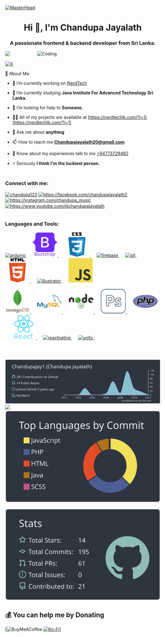 [![MasterHead](https://repository-images.githubusercontent.com/588181932/e36ec678-7984-4cdd-8e4c-a3932772ff8e)](https://nerdtechlk.com/?i=1)

<h1 align="center">Hi 👋, I'm Chandupa Jayalath</h1>
<h3 align="center">A passionate frontend & backend developer from Sri Lanka.</h3>
<img align="right" alt="Coding" width="400" src="https://media.giphy.com/media/WUlplcMpOCEmTGBtBW/giphy.gif">

[![](https://visitcount.itsvg.in/api?id=ChandupaJay1&icon=0&color=3)](https://visitcount.itsvg.in)

[![X](https://img.shields.io/badge/X-black.svg?logo=X&logoColor=white)](https://x.com/Chandupa123)


<span align="left">💫 About Me:</span>

- 🔭 I’m currently working on [NerdTech](https://nerdtechlk.com/?i=1)

- 🌱 I’m currently studying **Java Institute For Advanced Technology Sri Lanka.**

- 🤝 I’m looking for help to **Someone.**

- 👨‍💻 All of my projects are available at [https://nerdtechlk.com/?i=1](https://nerdtechlk.com/?i=1)

- 💬 Ask me about **anything**

- 📫 How to reach me **Chandupajayalath20@gmail.com**

- 📄 Know about my experiences talk to me [+94773729462](+94773729462)

- ⚡ Seriously **I think I'm the luckiest person.**

# <h3 align="left">Connect with me:</h3>
<p align="left">
<a href="https://twitter.com/chandupa123" target="blank"><img align="center" src="https://raw.githubusercontent.com/rahuldkjain/github-profile-readme-generator/master/src/images/icons/Social/twitter.svg" alt="chandupa123" height="30" width="40" /></a>
<a href="https://fb.com/https://facebook.com/chandupajayalath2" target="blank"><img align="center" src="https://raw.githubusercontent.com/rahuldkjain/github-profile-readme-generator/master/src/images/icons/Social/facebook.svg" alt="https://facebook.com/chandupajayalath2" height="30" width="40" /></a>
<a href="https://instagram.com/https://instagram.com/chandupa_music" target="blank"><img align="center" src="https://raw.githubusercontent.com/rahuldkjain/github-profile-readme-generator/master/src/images/icons/Social/instagram.svg" alt="https://instagram.com/chandupa_music" height="30" width="40" /></a>
<a href="https://www.youtube.com/c/https://www.youtube.com/@chandupajayalath" target="blank"><img align="center" src="https://raw.githubusercontent.com/rahuldkjain/github-profile-readme-generator/master/src/images/icons/Social/youtube.svg" alt="https://www.youtube.com/@chandupajayalath" height="30" width="40" /></a>
</p>

# <h3 align="left">Languages and Tools:</h3>

<p align="center"> 
  
<a href="https://www.arduino.cc/" target="_blank" rel="noreferrer"> <img src="https://cdn.worldvectorlogo.com/logos/arduino-1.svg" alt="arduino" width="80" height="80"/> </a> &nbsp;&nbsp;&nbsp;&nbsp;
<a href="https://getbootstrap.com" target="_blank" rel="noreferrer"> <img src="https://raw.githubusercontent.com/devicons/devicon/master/icons/bootstrap/bootstrap-plain-wordmark.svg" alt="bootstrap" width="80" height="80"/> </a> &nbsp;&nbsp;&nbsp;&nbsp;
<a href="https://www.w3schools.com/css/" target="_blank" rel="noreferrer"> <img src="https://raw.githubusercontent.com/devicons/devicon/master/icons/css3/css3-original-wordmark.svg" alt="css3" wwidth="80" height="80"/> </a> &nbsp;&nbsp;&nbsp;&nbsp;
<a href="https://firebase.google.com/" target="_blank" rel="noreferrer"> <img src="https://www.vectorlogo.zone/logos/firebase/firebase-icon.svg" alt="firebase" width="80" height="80"/> </a> &nbsp;&nbsp;&nbsp;&nbsp;
<a href="https://git-scm.com/" target="_blank" rel="noreferrer"> <img src="https://www.vectorlogo.zone/logos/git-scm/git-scm-icon.svg" alt="git" width="80" height="80"/> </a> &nbsp;&nbsp;&nbsp;&nbsp;
<a href="https://www.w3.org/html/" target="_blank" rel="noreferrer"> <img src="https://raw.githubusercontent.com/devicons/devicon/master/icons/html5/html5-original-wordmark.svg" alt="html5" width="80" height="80"/> </a> &nbsp;&nbsp;&nbsp;&nbsp;
<a href="https://www.adobe.com/in/products/illustrator.html" target="_blank" rel="noreferrer"> <img src="https://www.vectorlogo.zone/logos/adobe_illustrator/adobe_illustrator-icon.svg" alt="illustrator" width="80" height="80"/> </a> &nbsp;&nbsp;&nbsp;&nbsp;
<a href="https://developer.mozilla.org/en-US/docs/Web/JavaScript" target="_blank" rel="noreferrer"> <img src="https://raw.githubusercontent.com/devicons/devicon/master/icons/javascript/javascript-original.svg" alt="javascript" width="80" height="80"/> </a> </br> </br>
<a href="https://www.mongodb.com/" target="_blank" rel="noreferrer"> <img src="https://raw.githubusercontent.com/devicons/devicon/master/icons/mongodb/mongodb-original-wordmark.svg" alt="mongodb" width="80" height="80"/> </a> &nbsp;&nbsp;&nbsp;&nbsp;
<a href="https://www.mysql.com/" target="_blank" rel="noreferrer"> <img src="https://raw.githubusercontent.com/devicons/devicon/master/icons/mysql/mysql-original-wordmark.svg" alt="mysql" wwidth="80" height="80"/> </a> &nbsp;&nbsp;&nbsp;&nbsp;
<a href="https://nodejs.org" target="_blank" rel="noreferrer"> <img src="https://raw.githubusercontent.com/devicons/devicon/master/icons/nodejs/nodejs-original-wordmark.svg" alt="nodejs" width="80" height="80"/> </a> &nbsp;&nbsp;&nbsp;&nbsp;
<a href="https://www.photoshop.com/en" target="_blank" rel="noreferrer"> <img src="https://raw.githubusercontent.com/devicons/devicon/master/icons/photoshop/photoshop-line.svg" alt="photoshop" width="80" height="80"/> </a> &nbsp;&nbsp;&nbsp;&nbsp;
<a href="https://www.php.net" target="_blank" rel="noreferrer"> <img src="https://raw.githubusercontent.com/devicons/devicon/master/icons/php/php-original.svg" alt="php" width="80" height="80"/> </a> &nbsp;&nbsp;&nbsp;&nbsp;
<a href="https://reactjs.org/" target="_blank" rel="noreferrer"> <img src="https://raw.githubusercontent.com/devicons/devicon/master/icons/react/react-original-wordmark.svg" alt="react" width="80" height="80"/> </a> &nbsp;&nbsp;&nbsp;&nbsp;
<a href="https://reactnative.dev/" target="_blank" rel="noreferrer"> <img src="https://reactnative.dev/img/header_logo.svg" alt="reactnative" width="80" height="80"/> </a> &nbsp;&nbsp;&nbsp;&nbsp;
<a href="https://unity.com/" target="_blank" rel="noreferrer"> <img src="https://www.vectorlogo.zone/logos/unity3d/unity3d-icon.svg" alt="unity" width="80" height="80"/> </a> &nbsp;&nbsp;&nbsp;&nbsp;

</p>
</br></br>

[![](https://raw.githubusercontent.com/ChandupaJay1/ChandupaJay12/master/profile-summary-card-output/nord_dark/0-profile-details.svg)](https://github.com/vn7n24fzkq/github-profile-summary-cards)
</br>
[![](https://github.com/vn7n24fzkq/github-profile-summary-cards) 
</br>
![](https://raw.githubusercontent.com/ChandupaJay1/ChandupaJay12/master/profile-summary-card-output/nord_dark/2-most-commit-language.svg)](https://github.com/vn7n24fzkq/github-profile-summary-cards) &nbsp;&nbsp;&nbsp; [![](https://raw.githubusercontent.com/ChandupaJay1/ChandupaJay12/master/profile-summary-card-output/nord_dark/3-stats.svg)](https://github.com/vn7n24fzkq/github-profile-summary-cards)
</br>

## 💰 You can help me by Donating

[![BuyMeACoffee](https://img.shields.io/badge/Buy%20Me%20a%20Coffee-ffdd00?style=for-the-badge&logo=buy-me-a-coffee&logoColor=black) [![Ko-Fi](https://img.shields.io/badge/Ko--fi-F16061?style=for-the-badge&logo=ko-fi&logoColor=white)](https://ko-fi.com/chandupajayalath)]
